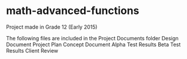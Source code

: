 # math-advanced-functions
Project made in Grade 12 (Early 2015)

The following files are included in the Project Documents folder
Design Document
Project Plan
Concept Document
Alpha Test Results
Beta Test Results
Client Review
